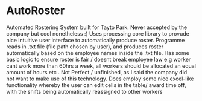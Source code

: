 # AutoRoster
Automated Rostering System built for Tayto Park. Never accepted by the company but cool nonetheless :) Uses processing core library to provude nice intuitive user interface to automatically produce roster. Programme reads in .txt file (file path chosen by user), and produces roster automatically based on the employee names inside the .txt file. Has some basic logic to ensure roster is fair /  doesnt break employee law e.g worker cant work more than 60hrs a week, all workers should be allocated an equal amount of hours etc . Not Perfect / unfinished, as I said the company did not want to make use of this technology. Does employ some nice excel-like functionality whereby the user can edit cells in the table/ award time off, with the shifts being automatically reassigned to other workers
